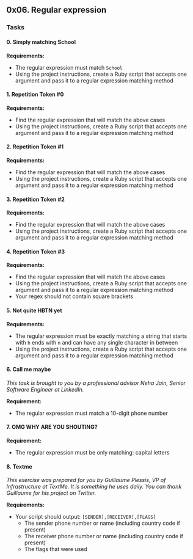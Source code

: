 ## 0x06. Regular expression

### Tasks

#### 0. Simply matching School

**Requirements:**
- The regular expression must match `School`
- Using the project instructions, create a Ruby script that accepts one argument and pass it to a regular expression matching method

#### 1. Repetition Token #0

**Requirements:**
- Find the regular expression that will match the above cases
- Using the project instructions, create a Ruby script that accepts one argument and pass it to a regular expression matching method

#### 2. Repetition Token #1

**Requirements:**
- Find the regular expression that will match the above cases
- Using the project instructions, create a Ruby script that accepts one argument and pass it to a regular expression matching method

#### 3. Repetition Token #2

**Requirements:**
- Find the regular expression that will match the above cases
- Using the project instructions, create a Ruby script that accepts one argument and pass it to a regular expression matching method

#### 4. Repetition Token #3

**Requirements:**
- Find the regular expression that will match the above cases
- Using the project instructions, create a Ruby script that accepts one argument and pass it to a regular expression matching method
- Your regex should not contain square brackets

#### 5. Not quite HBTN yet

**Requirements:**
- The regular expression must be exactly matching a string that starts with `h` ends with `n` and can have any single character in between
- Using the project instructions, create a Ruby script that accepts one argument and pass it to a regular expression matching method

#### 6. Call me maybe

*This task is brought to you by a professional advisor Neha Jain, Senior Software Engineer at LinkedIn.*

**Requirement:**
- The regular expression must match a 10-digit phone number

#### 7. OMG WHY ARE YOU SHOUTING?

**Requirement:**
- The regular expression must be only matching: capital letters

#### 8. Textme

*This exercise was prepared for you by Guillaume Plessis, VP of Infrastructure at TextMe. It is something he uses daily. You can thank Guillaume for his project on Twitter.*

**Requirements:**
- Your script should output: `[SENDER],[RECEIVER],[FLAGS]`
  - The sender phone number or name (including country code if present)
  - The receiver phone number or name (including country code if present)
  - The flags that were used

